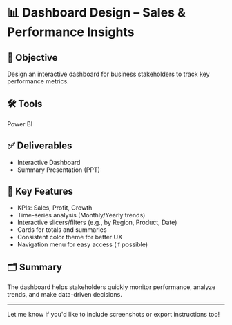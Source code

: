 

# 📊 Dashboard Design – Sales & Performance Insights

## 🎯 Objective

Design an interactive dashboard for business stakeholders to track key performance metrics.

## 🛠 Tools

Power BI 

## ✅ Deliverables

* Interactive Dashboard
* Summary Presentation (PPT)

## 📌 Key Features

* KPIs: Sales, Profit, Growth
* Time-series analysis (Monthly/Yearly trends)
* Interactive slicers/filters (e.g., by Region, Product, Date)
* Cards for totals and summaries
* Consistent color theme for better UX
* Navigation menu for easy access (if possible)

## 🗂 Summary

The dashboard helps stakeholders quickly monitor performance, analyze trends, and make data-driven decisions.

---

Let me know if you'd like to include screenshots or export instructions too!
